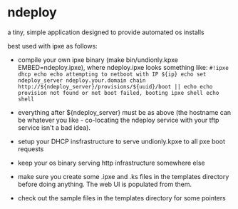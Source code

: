 ndeploy
======

a tiny, simple application designed to provide automated os installs

best used with ipxe as follows:

- compile your own ipxe binary (make bin/undionly.kpxe EMBED=ndeploy.ipxe),
  where ndeploy.ipxe looks something like:
`
#!ipxe
dhcp
echo
echo attempting to netboot with IP ${ip}
echo
set ndeploy_server ndeploy.your.domain
chain http://${ndeploy_server}/provisions/${uuid}/boot ||
echo
echo provision not found or net boot failed, booting ipxe shell
echo
shell
`
- everything after ${ndeploy_server} must be as above (the hostname
  can be whatever you like - co-locating the ndeploy service with 
  your tftp service isn't a bad idea).

- setup your DHCP insfrastructure to serve undionly.kpxe to all pxe boot requests

- keep your os binary serving http infrastructure somewhere else

- make sure you create some .ipxe and .ks files in the templates directory before 
  doing anything. The web UI is populated from them.

- check out the sample files in the templates directory for some pointers

